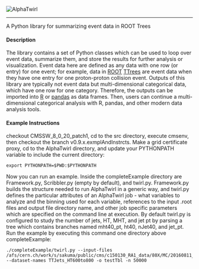 
![AlphaTwirl](images/AlphaTwirl.png?raw=true)

---

A Python library for summarizing event data in ROOT Trees

#### Description
The library contains a set of Python classes which can be used to loop over event data, summarize them, and store the results for further analysis or visualization. Event data here are defined as any data with one row (or entry) for one event; for example, data in [ROOT](https://root.cern.ch/) [TTrees](https://root.cern.ch/doc/master/classTTree.html) are event data when they have one entry for one proton-proton collision event. Outputs of this library are typically not event data but multi-dimensional categorical data, which have one row for one category. Therefore, the outputs can be imported into [R](https://www.r-project.org/) or [pandas](http://pandas.pydata.org/) as data frames. Then, users can continue a multi-dimensional categorical analysis with R, pandas, and other modern data analysis tools.

#### Example Instructions
checkout CMSSW_8_0_20_patch1, cd to the src directory, execute cmsenv, then checkout the branch v0.9.x.exmplAndInstrcts. Make a grid certificate proxy, cd to the AlphaTwirl directory, and update your PYTHONPATH variable to include the current directory:

	export PYTHONPATH=$PWD:$PYTHONPATH

Now you can run an example. Inside the completeExample directory are Framework.py, Scribbler.py (empty by default), and twirl.py. Framework.py builds the structure needed to run AlphaTwirl in a generic way, and twirl.py defines the particular attributes of an AlphaTwirl job - what variables to analyze and the binning used for each variable, references to the input .root files and output file directory name, and other job specific parameters which are specified on the command line at execution. By default twirl.py is configured to study the number of jets, HT, MHT, and jet pt by parsing a tree which contains branches named mht40_pt, ht40, nJet40, and jet_pt. Run the example by executing this command one directory above completeExample:

	./completeExample/twirl.py --input-files /afs/cern.ch/work/s/sakuma/public/cms/c150130_RA1_data/80X/MC/20160811_B01/ROC_MC_SM/TTJets_HT600to800_madgraphMLM/roctree/tree.root --dataset-names TTJets_HT600to800 -o testTbl -n 50000



